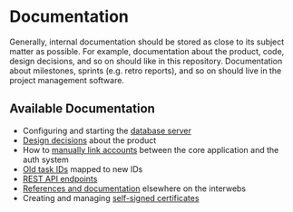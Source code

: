 # Documentation

Generally, internal documentation should be stored as close to its subject matter as possible. For example, documentation about the product, code, design decisions, and so on should like in this repository. Documentation about milestones, sprints (e.g. retro reports), and so on should live in the project management software.

## Available Documentation

- Configuring and starting the [database server](database-server.md)
- [Design decisions](design-decisions.md) about the product
- How to [manually link accounts](manually-link-accounts.md) between the core application and the auth system
- [Old task IDs](old-task-ids.md) mapped to new IDs
- [REST API endpoints](rest-api-endpoints.md)
- [References and documentation](references.md) elsewhere on the interwebs
- Creating and managing [self-signed certificates](self-signed-certificates.md)
